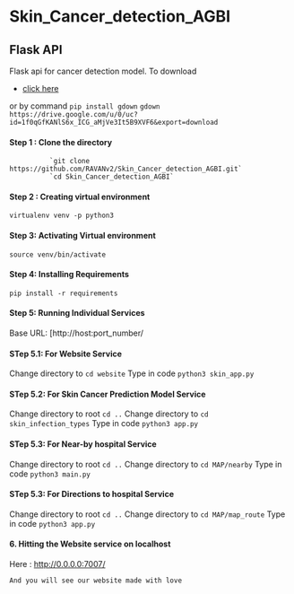 # Skin_Cancer_detection_AGBI



## Flask API 
Flask api for cancer detection model. To download 

- [click here](https://drive.google.com/file/d/1f0qGfKANlS6x_ICG_aMjVe3It5B9XVF6/view?usp=sharing)

or by command 
`pip install gdown`
`gdown https://drive.google.com/u/0/uc?id=1f0qGfKANlS6x_ICG_aMjVe3It5B9XVF6&export=download`



#### Step 1 : Clone the directory
              `git clone https://github.com/RAVANv2/Skin_Cancer_detection_AGBI.git`
              `cd Skin_Cancer_detection_AGBI`
              
#### Step 2 : Creating virtual environment

`virtualenv venv -p python3`

#### Step 3: Activating Virtual environment
`source venv/bin/activate`

#### Step 4: Installing Requirements
`pip install -r requirements`

#### Step 5: Running Individual Services

Base URL: [http://host:port_number/

#### STep 5.1: For Website Service


Change directory to `cd website`
Type in code `python3 skin_app.py`


#### STep 5.2: For Skin Cancer Prediction Model Service

Change directory to root `cd ..` 
Change directory to `cd skin_infection_types`
Type in code `python3 app.py`


#### STep 5.3: For Near-by hospital Service

Change directory to root `cd ..` 
Change directory to `cd MAP/nearby`
Type in code `python3 main.py`

#### STep 5.3: For Directions to hospital Service

Change directory to root `cd ..` 
Change directory to `cd MAP/map_route`
Type in code `python3 app.py`




#### 6. Hitting the Website service on localhost

Here : http://0.0.0.0:7007/

`And you will see our website made with love`
